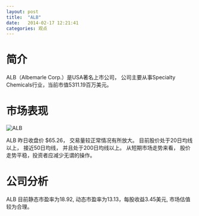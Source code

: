 ```yaml
---
layout: post
title:  "ALB"
date:   2014-02-17 12:21:41
categories: 观点
---
```


# 简介
ALB（Albemarle Corp.）是USA著名上市公司，
公司主要从事Specialty Chemicals行业，当前市值5311.19百万美元。

# 市场表现

![ALB](http://finviz.com/chart.ashx?t=ALB&ty=c&ta=1&p=d&s=l)

ALB 昨日收盘价 $65.26，
交易量较正常情况有所放大。
目前股价处于20日均线以上，
接近50日均线，
并且处于200日均线以上。
从短期市场走势来看，
股价走势平稳，投资者应减少无谓的操作。

# 公司分析
ALB 目前静态市盈率为18.92, 动态市盈率为13.13，每股收益3.45美元,
市场估值较为合理。
